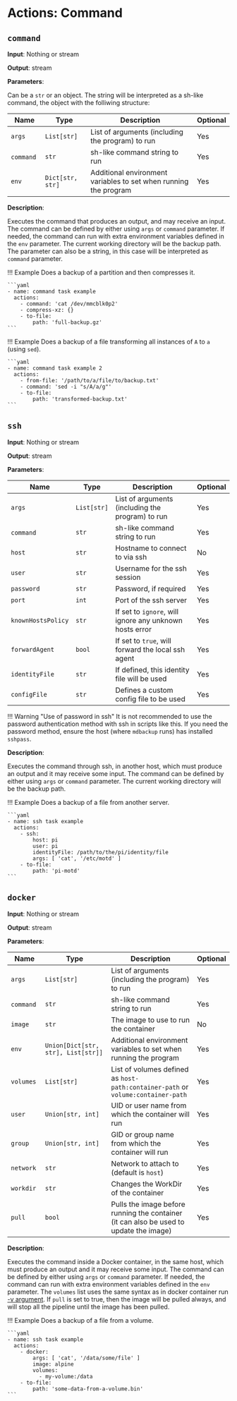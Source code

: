 # Actions: Command

## `command`

**Input**: Nothing or stream

**Output**: stream

**Parameters**:

Can be a `str` or an object. The string will be interpreted as a sh-like command, the object with the folliwing structure:

| Name | Type | Description | Optional |
|------|------|-------------|----------|
| `args` | `List[str]` | List of arguments (including the program) to run | Yes |
| `command` | `str` | sh-like command string to run | Yes |
| `env` | `Dict[str, str]` | Additional environment variables to set when running the program | Yes |

**Description**:

Executes the command that produces an output, and may receive an input. The command can be defined by either using `args` or `command` parameter. If needed, the command can run with extra environment variables defined in the `env` parameter. The current working directory will be the backup path. The parameter can also be a string, in this case will be interpreted as `command` parameter.

!!! Example
    Does a backup of a partition and then compresses it.

    ```yaml
    - name: command task example
      actions:
        - command: 'cat /dev/mmcblk0p2'
        - compress-xz: {}
        - to-file:
            path: 'full-backup.gz'
    ```

!!! Example
    Does a backup of a file transforming all instances of `A` to `a` (using `sed`).

    ```yaml
    - name: command task example 2
      actions:
        - from-file: '/path/to/a/file/to/backup.txt'
        - command: 'sed -i "s/A/a/g"'
        - to-file:
            path: 'transformed-backup.txt'
    ```


## `ssh`

**Input**: Nothing or stream

**Output**: stream

**Parameters**:

| Name | Type | Description | Optional |
|------|------|-------------|----------|
| `args` | `List[str]` | List of arguments (including the program) to run | Yes |
| `command` | `str` | sh-like command string to run | Yes |
| `host` | `str` | Hostname to connect to via ssh | No |
| `user` | `str` | Username for the ssh session | Yes |
| `password` | `str` | Password, if required | Yes |
| `port` | `int` | Port of the ssh server | Yes |
| `knownHostsPolicy` | `str` | If set to `ignore`, will ignore any unknown hosts error | Yes |
| `forwardAgent` | `bool` | If set to `true`, will forward the local ssh agent | Yes |
| `identityFile` | `str` | If defined, this identity file will be used | Yes |
| `configFile` | `str` | Defines a custom config file to be used | Yes |

!!! Warning "Use of password in ssh"
    It is not recommended to use the password authentication method with ssh in scripts like this. If you need the password method, ensure the host (where `mdbackup` runs) has installed `sshpass`.

**Description**:

Executes the command through ssh, in another host, which must produce an output and it may receive some input. The command can be defined by either using `args` or `command` parameter. The current working directory will be the backup path.

!!! Example
    Does a backup of a file from another server.

    ```yaml
    - name: ssh task example
      actions:
        - ssh:
            host: pi
            user: pi
            identityFile: /path/to/the/pi/identity/file
            args: [ 'cat', '/etc/motd' ]
        - to-file:
            path: 'pi-motd'
    ```


## `docker`

**Input**: Nothing or stream

**Output**: stream

**Parameters**:

| Name | Type | Description | Optional |
|------|------|-------------|----------|
| `args` | `List[str]` | List of arguments (including the program) to run | Yes |
| `command` | `str` | sh-like command string to run | Yes |
| `image` | `str` | The image to use to run the container | No |
| `env` | `Union[Dict[str, str], List[str]]` | Additional environment variables to set when running the program | Yes |
| `volumes` | `List[str]` | List of volumes defined as `host-path:container-path` or `volume:container-path` | Yes |
| `user` | `Union[str, int]` | UID or user name from which the container will run | Yes |
| `group` | `Union[str, int]` | GID or group name from which the container will run | Yes |
| `network` | `str` | Network to attach to (default is `host`) | Yes |
| `workdir` | `str` | Changes the WorkDir of the container | Yes |
| `pull` | `bool` | Pulls the image before running the container (it can also be used to update the image) | Yes |

**Description**:

Executes the command inside a Docker container, in the same host, which must produce an output and it may receive some input. The command can be defined by either using `args` or `command` parameter. If needed, the command can run with extra environment variables defined in the `env` parameter. The `volumes` list uses the same syntax as in docker container run [-v argument][1]. If `pull` is set to true, then the image will be pulled always, and will stop all the pipeline until the image has been pulled.

!!! Example
    Does a backup of a file from a volume.

    ```yaml
    - name: ssh task example
      actions:
        - docker:
            args: [ 'cat', '/data/some/file' ]
            image: alpine
            volumes:
              - my-volume:/data
        - to-file:
            path: 'some-data-from-a-volume.bin'
    ```


 [1]: https://docs.docker.com/storage/volumes/#start-a-container-with-a-volume
